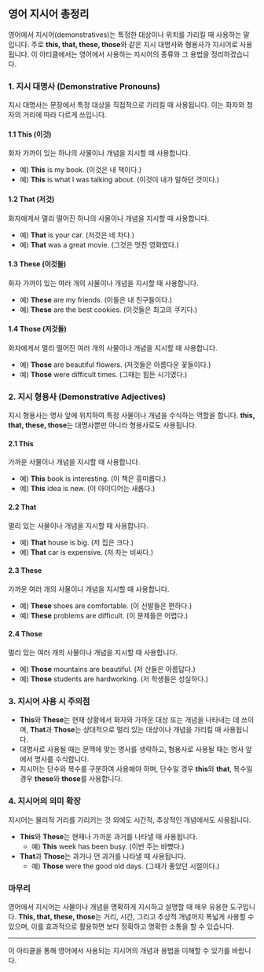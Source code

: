 ## 영어 지시어 총정리

영어에서 지시어(demonstratives)는 특정한 대상이나 위치를 가리킬 때 사용하는 말입니다. 주로 **this, that, these, those**와 같은 지시 대명사와 형용사가 지시어로 사용됩니다. 이 아티클에서는 영어에서 사용하는 지시어의 종류와 그 용법을 정리하겠습니다.

### 1. **지시 대명사 (Demonstrative Pronouns)**

지시 대명사는 문장에서 특정 대상을 직접적으로 가리킬 때 사용됩니다. 이는 화자와 청자의 거리에 따라 다르게 쓰입니다.

#### 1.1 **This** (이것)  
화자 가까이 있는 하나의 사물이나 개념을 지시할 때 사용합니다. 

- 예) **This** is my book. (이것은 내 책이다.)  
- 예) **This** is what I was talking about. (이것이 내가 말하던 것이다.)

#### 1.2 **That** (저것)  
화자에게서 멀리 떨어진 하나의 사물이나 개념을 지시할 때 사용합니다.

- 예) **That** is your car. (저것은 네 차다.)  
- 예) **That** was a great movie. (그것은 멋진 영화였다.)

#### 1.3 **These** (이것들)  
화자 가까이 있는 여러 개의 사물이나 개념을 지시할 때 사용합니다.

- 예) **These** are my friends. (이들은 내 친구들이다.)  
- 예) **These** are the best cookies. (이것들은 최고의 쿠키다.)

#### 1.4 **Those** (저것들)  
화자에게서 멀리 떨어진 여러 개의 사물이나 개념을 지시할 때 사용합니다.

- 예) **Those** are beautiful flowers. (저것들은 아름다운 꽃들이다.)  
- 예) **Those** were difficult times. (그때는 힘든 시기였다.)

### 2. **지시 형용사 (Demonstrative Adjectives)**

지시 형용사는 명사 앞에 위치하여 특정 사물이나 개념을 수식하는 역할을 합니다. **this, that, these, those**는 대명사뿐만 아니라 형용사로도 사용됩니다.

#### 2.1 **This**  
가까운 사물이나 개념을 지시할 때 사용합니다.

- 예) **This** book is interesting. (이 책은 흥미롭다.)  
- 예) **This** idea is new. (이 아이디어는 새롭다.)

#### 2.2 **That**  
멀리 있는 사물이나 개념을 지시할 때 사용합니다.

- 예) **That** house is big. (저 집은 크다.)  
- 예) **That** car is expensive. (저 차는 비싸다.)

#### 2.3 **These**  
가까운 여러 개의 사물이나 개념을 지시할 때 사용합니다.

- 예) **These** shoes are comfortable. (이 신발들은 편하다.)  
- 예) **These** problems are difficult. (이 문제들은 어렵다.)

#### 2.4 **Those**  
멀리 있는 여러 개의 사물이나 개념을 지시할 때 사용합니다.

- 예) **Those** mountains are beautiful. (저 산들은 아름답다.)  
- 예) **Those** students are hardworking. (저 학생들은 성실하다.)

### 3. **지시어 사용 시 주의점**

- **This**와 **These**는 현재 상황에서 화자와 가까운 대상 또는 개념을 나타내는 데 쓰이며, **That**과 **Those**는 상대적으로 멀리 있는 대상이나 개념을 가리킬 때 사용됩니다.
- 대명사로 사용될 때는 문맥에 맞는 명사를 생략하고, 형용사로 사용될 때는 명사 앞에서 명사를 수식합니다.
- 지시어는 단수와 복수를 구분하여 사용해야 하며, 단수일 경우 **this**와 **that**, 복수일 경우 **these**와 **those**를 사용합니다.

### 4. **지시어의 의미 확장**

지시어는 물리적 거리를 가리키는 것 외에도 시간적, 추상적인 개념에서도 사용됩니다.

- **This**와 **These**는 현재나 가까운 과거를 나타낼 때 사용됩니다.
  - 예) **This** week has been busy. (이번 주는 바빴다.)
- **That**과 **Those**는 과거나 먼 과거를 나타낼 때 사용됩니다.
  - 예) **Those** were the good old days. (그때가 좋았던 시절이다.)

### 마무리

영어에서 지시어는 사물이나 개념을 명확하게 지시하고 설명할 때 매우 유용한 도구입니다. **This, that, these, those**는 거리, 시간, 그리고 추상적 개념까지 폭넓게 사용할 수 있으며, 이를 효과적으로 활용하면 보다 정확하고 명확한 소통을 할 수 있습니다.

---

이 아티클을 통해 영어에서 사용되는 지시어의 개념과 용법을 이해할 수 있기를 바랍니다.

